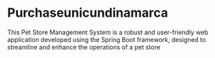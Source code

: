 # Purchaseunicundinamarca
This  Pet Store Management System is a robust and user-friendly web application developed using the Spring Boot framework, designed to streamline and enhance the operations of a pet store
